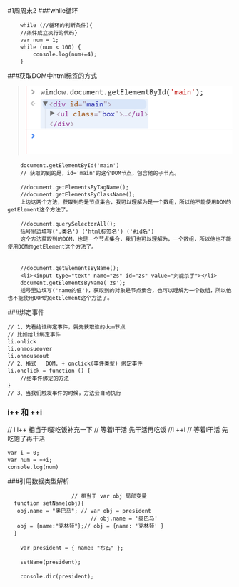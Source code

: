 #1周周末2
###while循环
```
	while (//循环的判断条件){
	//条件成立执行的代码}
	var num = 1;
    while (num < 100) {
        console.log(num+=4);
    }
```
###获取DOM中html标签的方式
>![Alt text](./1488681500755.png)
```
	document.getElementById('main')
	// 获取的到的是，id='main'的这个DOM节点，包含他的子节点。

	//document.getElementsByTagName();
	//document.getElementsByClassName();
	上边这两个方法，获取到的是节点集合，我可以理解为是一个数组，所以他不能使用DOM的getElement这个方法了。

    //document.querySelectorAll();
    括号里边填写('.类名') ('html标签名') ('#id名')	
    这个方法获取到的DOM，也是一个节点集合，我们也可以理解为，一个数组，所以他也不能使用DOM的getElement这个方法了。

	
	//document.getElementsByName();
	<li><input type="text" name="zs" id="zs" value="刘能杀手"></li>
	document.getElementsByName('zs');
	括号里边填写('name的值')，获取到的对象是节点集合，也可以理解为一个数组，所以他也不能使用DOM的getElement这个方法了。
```
###绑定事件
```
// 1、先看给谁绑定事件，就先获取谁的dom节点
// 比如给li绑定事件
li.onlick
li.onmosueover 
li.onmouseout
// 2、格式   DOM. + onclick(事件类型) 绑定事件
li.onclick = function () {
	//给事件绑定的方法
}
// 3、当我们触发事件的时候，方法会自动执行
```
### i++ 和 ++i
// i  i++ 相当于i要吃饭补充一下
// 等着i干活  先干活再吃饭
//i ++i
// 等着i干活  先吃饱了再干活
```
var i = 0;
var num = ++i;
console.log(num)
```
###引用数据类型解析
```
					// 相当于 var obj 局部变量
  function setName(obj){
   obj.name = "奥巴马"; // var obj = president
					      // obj.name = '奥巴马'
   obj = {name:"克林顿"};// obj = {name: '克林顿' }
  }

    var president = { name: "布石" };

    setName(president);

    console.dir(president);
```